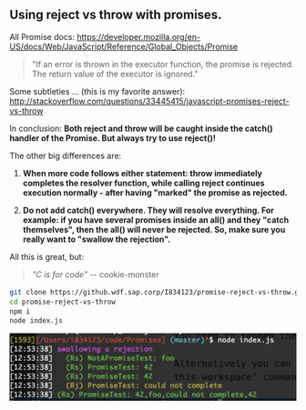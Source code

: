 ## Using reject vs throw with promises.

All Promise docs:  https://developer.mozilla.org/en-US/docs/Web/JavaScript/Reference/Global_Objects/Promise

> "If an error is thrown in the executor function, the promise is rejected. The return value of the executor is ignored."

Some subtleties ... (this is my favorite answer): http://stackoverflow.com/questions/33445415/javascript-promises-reject-vs-throw

In conclusion: **Both reject and throw will be caught inside the catch() handler of the Promise. But always try to use reject()!**

The other big differences are:

1. **When more code follows either statement: throw immediately completes the resolver function, while calling reject continues execution normally - after having "marked" the promise as rejected.**

2. **Do not add catch() everywhere. They will resolve everything. For example: if you have several promises inside an all() and they "catch themselves", then the all() will never be rejected. So, make sure you really want to "swallow the rejection".**

All this is great, but:

> _"C is for code"_  -- cookie-monster

```sh
git clone https://github.wdf.sap.corp/I834123/promise-reject-vs-throw.git
cd promise-reject-vs-throw
npm i
node index.js
```

![](out.png)